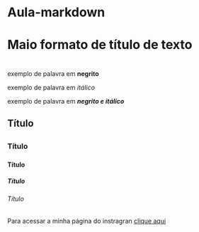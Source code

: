 # Aula-markdown
# Maio formato de título de texto<h1>
  exemplo de palavra em **negrito** 
  
  exemplo de palavra em _itálico_
  
  exemplo de palavra em _**negrito e itálico**_
## Título <h2>
### Título <h3>
#### Título <h4>
##### Título <h5>
###### Título <h6>
  Para acessar a minha página do instragran [clique aqui](http://instagram.com/alcides_ods?r=nametag)
